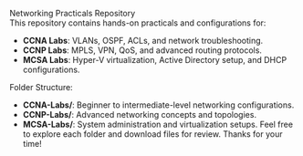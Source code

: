 Networking Practicals Repository <br>
This repository contains hands-on practicals and configurations for: 
- **CCNA Labs**: VLANs, OSPF, ACLs, and network troubleshooting.
- **CCNP Labs**: MPLS, VPN, QoS, and advanced routing protocols.
- **MCSA Labs**: Hyper-V virtualization, Active Directory setup, and DHCP configurations.

Folder Structure:
- **CCNA-Labs/**: Beginner to intermediate-level networking configurations.
- **CCNP-Labs/**: Advanced networking concepts and topologies.
- **MCSA-Labs/**: System administration and virtualization setups.
Feel free to explore each folder and download files for review.
Thanks for your time!
